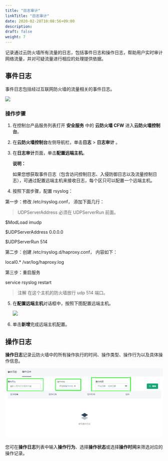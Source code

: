 ```yaml
---
title: "日志审计"
linkTitle: "日志审计"
date: 2020-02-28T10:08:56+09:00
description:
draft: false
weight: 7
---
```


记录通过云防火墙所有流量的日志，包括事件日志和操作日志，帮助用户实时审计网络流量，并对可疑流量进行相应的处理提供依据。

## 事件日志

事件日志包括经过互联网防火墙的流量相关的事件日志。

![](../_images/log.png)

### 操作步骤

1. 在控制台产品服务列表打开 **安全服务** 中的 **云防火墙 CFW** 进入**云防火墙控制台**。

2. 在**云防火墙控制台**左侧导航栏，单击**日志** > **日志审计** 。

3. 在**日志审计**页面，单击**配置远端主机**。

   **说明：**

   如果您想获取事件日志（包含访问控制日志、入侵防御日志以及流量控制日志），可通过配置远端主机来接收日志，每个区只可以配置一个远端主机。

4. 按照下面步骤，配置 rsyslog：

第一步：修改 /etc/rsyslog.conf， 添加下面几行：

> UDPServerAddress 必须在 UDPServerRun 前面。

   $ModLoad imudp

   $UDPServerAddress 0.0.0.0

   $UDPServerRun 514

第二步：创建 /etc/rsyslog.d/haproxy.conf， 内容如下：

   local0.* /var/log/haproxy.log

第三步：重启服务

   service rsyslog restart

> 注解 在这个主机的防火墙放行 udp 514 端口。

5. 在**配置远端主机**对话框中，按照下图配置远端主机。

   ![](../_images/set_vm.png)

6. 单击**新增**完成远端主机配置。

## 操作日志

**操作日志**记录云防火墙中的所有操作执行的时间、操作类型、操作行为以及具体操作信息。

![](_images/manual_log.png)

您可在**操作日志**列表中输入**操作行为**、选择**操作状态**或选择**操作时间**来筛选对应的操作记录。